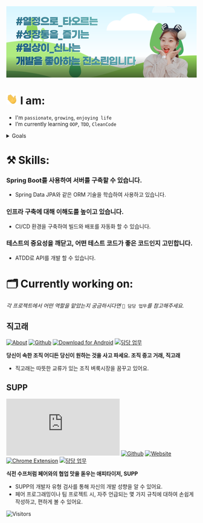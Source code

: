 <img src = "images/banner.png">

# <img src = "images/hello.gif" width = "30px"> I am:
- I'm `passionate`, `growing`, `enjoying life`
- I’m currently learning `OOP`, `TDD`, `CleanCode`

<details>
<summary> Goals </summary>
<h3>🗓 2030</h3>
<pre>
🌎 <b>파워(기술)블로거</b>
    - 양보단 질로 승부하기
    - 코멘트로 활발한 토론하기
💪🏻 <b>하나를 깊게 이해하기</b>
    - 하나를 깊게 마스터하여 새로운 기술이나 처음 써보는 기술도 금방 익힐 수 있는 능력 갖추기
</pre>
<h3>🗓 2040</h3>
<pre>
👭 <b>친구하고 싶은 사람</b>
    - 같은 40대에게도, 한참 어린 20대에게도, 조금 높은 50대에게도 친구하고 싶은 사람
    - 모든 이의 의견을 잘 들어줄 수 있는 사람
    - 논리와 근거 없이 내 주장을 고집하지 않는 사람
💬 <b>회고 21년차</b> 
    - 내가 나에 대해 늘 고민하고 멈춰있지 않기
    - 발전하기 위해 노력하기
</pre>
</div>
</details>

    
# ⚒ Skills:
### Spring Boot를 사용하여 서버를 구축할 수 있습니다.
- Spring Data JPA와 같은 ORM 기술을 학습하여 사용하고 있습니다.

### 인프라 구축에 대해 이해도를 높이고 있습니다.
- CI/CD 환경을 구축하여 빌드와 배포를 자동화 할 수 있습니다.

### 테스트의 중요성을 깨닫고, 어떤 테스트 코드가 좋은 코드인지 고민합니다.
- ATDD로 API를 개발 할 수 있습니다.

# 🗂 Currently working on:
_각 프로젝트에서 어떤 역할을 맡았는지 궁금하시다면_ ` 🚀 담당 업무 `_를 참고해주세요._

## 직고래

[![About](http://img.shields.io/badge/-_💡_About-blue?style=flat&link=https://sites.google.com/woowahan.com/wooteco-demo/%EC%A7%81%EA%B3%A0%EB%9E%98)](https://sites.google.com/woowahan.com/wooteco-demo/%EC%A7%81%EA%B3%A0%EB%9E%98) 
[![Github](http://img.shields.io/badge/-Github-black?style=flat&logo=Github&link=https://github.com/woowacourse-teams/2020-seller-lee-company)](https://github.com/woowacourse-teams/2020-seller-lee-company) 
[![Download for Android](http://img.shields.io/badge/-_📲_Download_for_Android-white?style=flat&link=https://play.google.com/store/apps/details?id=com.sellerleecompany.jikgorae&hl=en_US)](https://play.google.com/store/apps/details?id=com.sellerleecompany.jikgorae&hl=en_US)
[![담당 업무](http://img.shields.io/badge/-_🚀_담당_업무-white?style=flat&&link=)](projects/JIKGORAE.md) 

**당신이 속한 조직 어디든 당신이 원하는 것을 사고 파세요. 조직 중고 거래, 직고래**
- 직고래는 따뜻한 교류가 있는 조직 벼룩시장을 꿈꾸고 있어요.

## SUPP
[![About](http://img.shields.io/badge/-_💡_About-blue?style=flat&link=https://github.com/woowa-supp/supp/blob/master/README.md)](https://github.com/woowa-supp/supp/blob/master/README.md) [![Github](http://img.shields.io/badge/-Github-black?style=flat&logo=Github&link=https://github.com/woowa-supp)](https://github.com/woowa-supp) [![Website](http://img.shields.io/badge/-_🌎_Website-white?style=flat&link=https://d10qlfpm4ciz64.cloudfront.net/)](https://d10qlfpm4ciz64.cloudfront.net/)
[![Chrome Extension](http://img.shields.io/badge/-_🎁_Chrome_Extension-white?style=flat&link=https://chrome.google.com/webstore/detail/supp-chrome-extension/ohpbfpoinegeoajhhpolgghcfmcbflnc?hl=ko&authuser=1)](https://chrome.google.com/webstore/detail/supp-chrome-extension/ohpbfpoinegeoajhhpolgghcfmcbflnc?hl=ko&authuser=1)
[![담당 업무](http://img.shields.io/badge/-_🚀_담당_업무-white?style=flat&&link=)](projects/SUPP.md) 

**식전 수프처럼 페어와의 협업 맛을 돋우는 애피타이저, SUPP**
- SUPP의 개발자 유형 검사를 통해 자신의 개발 성향을 알 수 있어요.
- 페어 프로그래밍이나 팀 프로젝트 시, 자주 언급되는 몇 가지 규칙에 대하여 손쉽게 작성하고, 편하게 볼 수 있어요.

![Visitors](https://komarev.com/ghpvc/?username=jnsorn&label=visitors&color=yellowgreen)
